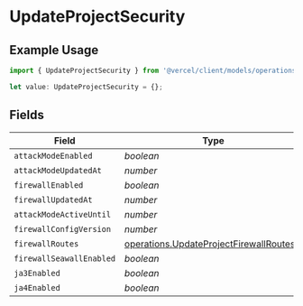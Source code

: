 # UpdateProjectSecurity

## Example Usage

```typescript
import { UpdateProjectSecurity } from '@vercel/client/models/operations';

let value: UpdateProjectSecurity = {};
```

## Fields

| Field                    | Type                                                                                               | Required           | Description |
| ------------------------ | -------------------------------------------------------------------------------------------------- | ------------------ | ----------- |
| `attackModeEnabled`      | _boolean_                                                                                          | :heavy_minus_sign: | N/A         |
| `attackModeUpdatedAt`    | _number_                                                                                           | :heavy_minus_sign: | N/A         |
| `firewallEnabled`        | _boolean_                                                                                          | :heavy_minus_sign: | N/A         |
| `firewallUpdatedAt`      | _number_                                                                                           | :heavy_minus_sign: | N/A         |
| `attackModeActiveUntil`  | _number_                                                                                           | :heavy_minus_sign: | N/A         |
| `firewallConfigVersion`  | _number_                                                                                           | :heavy_minus_sign: | N/A         |
| `firewallRoutes`         | [operations.UpdateProjectFirewallRoutes](../../models/operations/updateprojectfirewallroutes.md)[] | :heavy_minus_sign: | N/A         |
| `firewallSeawallEnabled` | _boolean_                                                                                          | :heavy_minus_sign: | N/A         |
| `ja3Enabled`             | _boolean_                                                                                          | :heavy_minus_sign: | N/A         |
| `ja4Enabled`             | _boolean_                                                                                          | :heavy_minus_sign: | N/A         |
